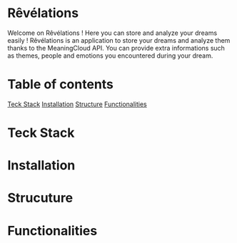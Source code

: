# Rêvélations
Welcome on Rêvélations !  Here you can store and analyze your dreams easily !
Rêvélations is an application to store your dreams and analyze them thanks to the MeaningCloud API. You can provide extra informations such as themes, people and emotions you encountered during your dream.

# Table of contents
[Teck Stack](#Teck%20Stack)
[Installation](#Installation)
[Structure](#Structure)
[Functionalities](#Functionalities)

# Teck Stack

# Installation

# Strucuture

# Functionalities
